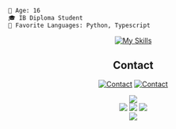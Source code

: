 
```diff 
🔞 Age: 16
🎓 IB Diploma Student
🌟 Favorite Languages: Python, Typescript
```
</p>


<div align="center">
  
[![My Skills](https://skillicons.dev/icons?i=astro,bash,css,deno,discord,django,react,express,fastapi,flask,gitlab,github,graphql,html,javascript,markdown,mongodb,mysql,neovim,netlify,nextjs,nodejs,nuxt,python,react,rust,svelte,tailwind,typescript,vim,vscode,visualstudio,vite,vue)](https://skillicons.dev)

## Contact
[![Contact](https://rdgb.net/i/IK55r.png)](mailto:crspy@crspy.cc) [![Contact](https://skillicons.dev/icons?i=discord)](https://discord.com/users/385568884511473664)

[![](https://rdgb.net/i/yP46k.png)](https://octo-ring.com/)  
[![](https://rdgb.net/i/yaV4v.png)](https://octo-ring.com/p/Crspy2/prev) [![](https://rdgb.net/i/nr3l2.png)](https://octo-ring.com/p/Crspy2/random) [![](https://rdgb.net/i/vT2Eq.png)](https://octo-ring.com/p/Crspy2/next)  
[![](https://rdgb.net/i/57SRX.png)](https://octo-ring.com/)

</div>
